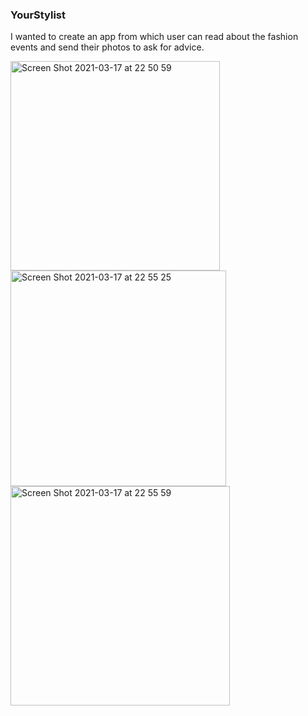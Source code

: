 ### YourStylist

I wanted to create an app from which user can read about the fashion events and send their photos to ask for advice.

<img width="335" alt="Screen Shot 2021-03-17 at 22 50 59" src="https://user-images.githubusercontent.com/51910678/111530212-1698c980-8774-11eb-90a8-a33477d1139a.png">

<img width="345" alt="Screen Shot 2021-03-17 at 22 55 25" src="https://user-images.githubusercontent.com/51910678/111530231-1b5d7d80-8774-11eb-817b-527fe9a202ef.png">
<img width="351" alt="Screen Shot 2021-03-17 at 22 55 59" src="https://user-images.githubusercontent.com/51910678/111530236-1d274100-8774-11eb-9cde-b21bd37a5bf0.png">
